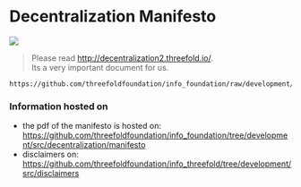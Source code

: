 # Decentralization Manifesto

![](./img/manifesto.png)

> Please read http://decentralization2.threefold.io/. <br>
> Its a very important document for us.

```pdf
https://github.com/threefoldfoundation/info_foundation/raw/development/src/decentralization/ThreeFold%20Decentralization%20Manifesto%20v_2_0_1.pdf
```


### Information hosted on

- the pdf of the manifesto is hosted on: https://github.com/threefoldfoundation/info_foundation/tree/development/src/decentralization/manifesto
- disclaimers on: https://github.com/threefoldfoundation/info_threefold/tree/development/src/disclaimers
